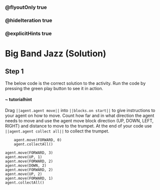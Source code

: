 ### @flyoutOnly true
### @hideIteration true
### @explicitHints true

# Big Band Jazz (Solution)

## Step 1
The below code is the correct solution to the activity. Run the code by pressing the green play button to see it in action.

#### ~ tutorialhint 
Drag ``||agent.agent move||`` into ``||blocks.on start||`` to give instructions to your agent on how to move. Count how far and in what 
direction the agent needs to move and use the agent move block direction (UP, DOWN, LEFT, RIGHT) and distance to move to the trumpet. At the end of your code use ``||agent.agent collect all||`` to collect the trumpet.
```ghost
    agent.move(FORWARD, 0)
    agent.collectAll()
```
```template
agent.move(FORWARD, 3)
agent.move(UP, 1)
agent.move(FORWARD, 2)
agent.move(DOWN, 2)
agent.move(FORWARD, 2)
agent.move(UP, 2)
agent.move(FORWARD, 1)
agent.collectAll()

```
```package
```
